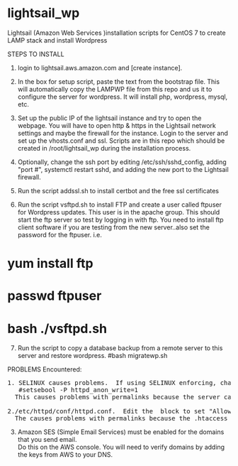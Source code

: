 # lightsail_wp
Lightsail (Amazon Web Services )installation scripts for CentOS 7 to create LAMP stack and install Wordpress

STEPS TO INSTALL
1. login to lightsail.aws.amazon.com and [create instance].

2. In the box for setup script, paste the text from the bootstrap file.  This will automatically copy the
   LAMPWP file from this repo and us it to configure the server for wordpress. It will install php, wordpress, mysql, etc.

3. Set up the public IP of the lightsail instance and try to open the webpage.  You will have to open http & https in the Lightsail network settings      and maybe the firewall for the instance.
Login to the server and set up the vhosts.conf and ssl.  Scripts are in this repo which should be created in /root/lightsail_wp during the installation process.

4. Optionally, change the ssh port by editing /etc/ssh/sshd_config, adding "port #", systemctl restart sshd, and adding the new port to the Lightsail firewall.

5. Run the script addssl.sh to install certbot and the free ssl certificates

6. Run the script vsftpd.sh to install FTP and create a user called ftpuser for Wordpress updates.  This user is in the apache group. This should start the ftp server so test by logging in with ftp.  You need to install ftp client software if you are testing from the new server..also set the password for the ftpuser.  i.e.
# yum install ftp
# passwd ftpuser   
# bash ./vsftpd.sh

7. Run the script to copy a database backup from a remote server to this server and restore wordpress.
   #bash migratewp.sh


PROBLEMS Encountered:
<pre>
1. SELINUX causes problems.  If using SELINUX enforcing, change this boolean for httpd_anon_write->On
   #setsebool -P httpd_anon_write=1
  This causes problems with permalinks because the server cannot write the .htaccess file
  
2./etc/httpd/conf/httpd.conf.  Edit the <directory /var/www/html> block to set "AllowOveride ALL"
  The causes problems with permalinks because the .htaccess is ignored.
</pre>

3. Amazon SES (Simple Email Services) must be enabled for the domains that you send email.  
   Do this on the AWS console.  You will need to verify domains by adding the keys from AWS to your DNS.
